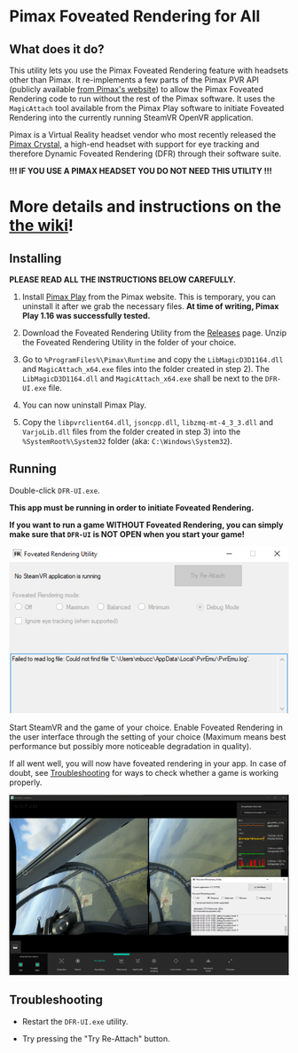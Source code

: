 # Pimax Foveated Rendering for All

## What does it do?

This utility lets you use the Pimax Foveated Rendering feature with headsets other than Pimax. It re-implements a few parts of the Pimax PVR API (publicly available [from Pimax's website](https://developer.pimax.com/document/sdk/native/native-pc-xr-sdk.html)) to allow the Pimax Foveated Rendering code to run without the rest of the Pimax software. It uses the `MagicAttach` tool available from the Pimax Play software to initiate Foveated Rendering into the currently running SteamVR OpenVR application.

Pimax is a Virtual Reality headset vendor who most recently released the [Pimax Crystal](https://pimax.com/crystal/), a high-end headset with support for eye tracking and therefore Dynamic Foveated Rendering (DFR) through their software suite.

**!!! IF YOU USE A PIMAX HEADSET YOU DO NOT NEED THIS UTILITY !!!**

# More details and instructions on the [the wiki](https://github.com/mbucchia/PimaxMagic4All/wiki)!

## Installing

**PLEASE READ ALL THE INSTRUCTIONS BELOW CAREFULLY.**

1) Install [Pimax Play](https://pimax.com/pimax-pc) from the Pimax website. This is temporary, you can uninstall it after we grab the necessary files.
**At time of writing, Pimax Play 1.16 was successfully tested.**

2) Download the Foveated Rendering Utility from the [Releases](https://github.com/mbucchia/PimaxMagic4All/releases) page. Unzip the Foveated Rendering Utility in the folder of your choice.

3) Go to `%ProgramFiles%\Pimax\Runtime` and copy the `LibMagicD3D1164.dll` and `MagicAttach_x64.exe` files into the folder created in step 2). 
The `LibMagicD3D1164.dll` and `MagicAttach_x64.exe` shall be next to the `DFR-UI.exe` file.

4) You can now uninstall Pimax Play.

5) Copy the `libpvrclient64.dll`, `jsoncpp.dll`, `libzmq-mt-4_3_3.dll` and `VarjoLib.dll` files from the folder created in step 3) into the `%SystemRoot%\System32` folder (aka: `C:\Windows\System32`).

## Running

Double-click `DFR-UI.exe`.

**This app must be running in order to initiate Foveated Rendering.**

**If you want to run a game WITHOUT Foveated Rendering, you can simply make sure that `DFR-UI` is NOT OPEN when you start your game!**

![image](images/no-app.png)

Start SteamVR and the game of your choice. Enable Foveated Rendering in the user interface through the setting of your choice (Maximum means best performance but possibly more noticeable degradation in quality).

If all went well, you will now have foveated rendering in your app. In case of doubt, see [Troubleshooting](#troubleshooting) for ways to check whether a game is working properly.

![image](images/fr-on.png)

## Troubleshooting

- Restart the `DFR-UI.exe` utility.

- Try pressing the "Try Re-Attach" button.
